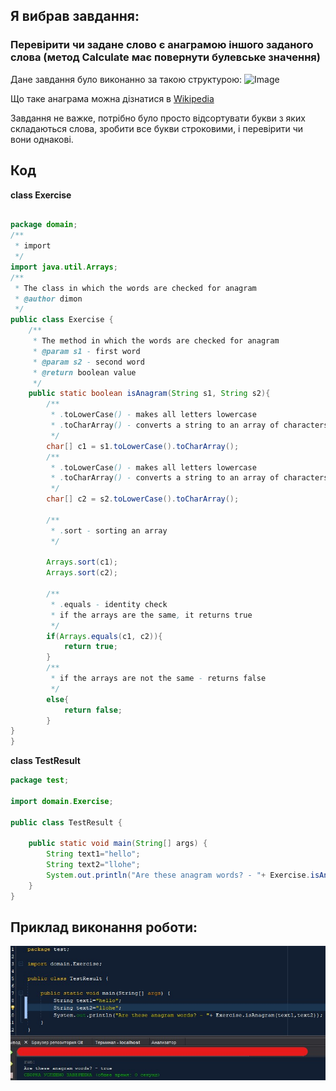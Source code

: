 ## Я вибрав завдання:
### Перевірити чи задане слово є анаграмою іншого заданого слова (метод Calculate має повернути булевське значення)

Дане завдання було виконанно за такою структурою:
![Image](https://github.com/ppc-ntu-khpi/34---static-methods-DmitryKryachun/blob/master/computation.png)

Що таке анаграма можна дізнатися в [Wikipedia](Wikipediahttps://uk.wikipedia.org/wiki/Анаграма)

Завдання не важке, потрібно було просто відсортувати букви з яких складаються слова, зробити все букви строковими, і перевірити чи вони однакові.

## Код

**class Exercise**

```java

package domain;
/**
 * import 
 */
import java.util.Arrays;
/**
 * The class in which the words are checked for anagram
 * @author dimon
 */
public class Exercise {
    /**
     * The method in which the words are checked for anagram
     * @param s1 - first word
     * @param s2 - second word
     * @return boolean value
     */
    public static boolean isAnagram(String s1, String s2){
        /**
         * .toLowerCase() - makes all letters lowercase
         * .toCharArray() - converts a string to an array of characters
         */
        char[] c1 = s1.toLowerCase().toCharArray();
        /**
         * .toLowerCase() - makes all letters lowercase
         * .toCharArray() - converts a string to an array of characters
         */
        char[] c2 = s2.toLowerCase().toCharArray();

        /**
         * .sort - sorting an array
         */
    
        Arrays.sort(c1);
        Arrays.sort(c2);

        /**
         * .equals - identity check
         * if the arrays are the same, it returns true
         */
        if(Arrays.equals(c1, c2)){
            return true;
        }
        /**
         * if the arrays are not the same - returns false
         */
        else{
            return false;
        }
}
}
```

**class TestResult**
```java
package test;

import domain.Exercise;

public class TestResult {

    public static void main(String[] args) {
        String text1="hello";
        String text2="llohe";
        System.out.println("Are these anagram words? - "+ Exercise.isAnagram(text1,text2));
    }
}
```
## Приклад виконання роботи:
![Image](https://github.com/ppc-ntu-khpi/34---static-methods-DmitryKryachun/blob/master/images/result.jpg)
